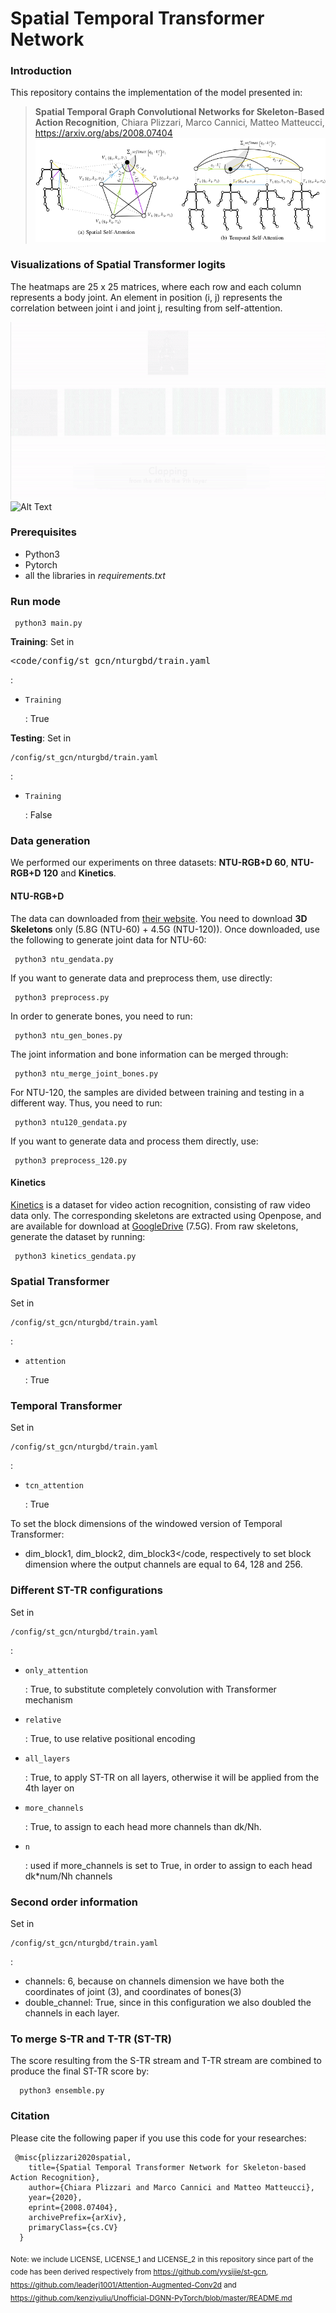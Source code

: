 # Spatial Temporal Transformer Network

### Introduction
This repository contains the implementation of the model presented in:

> **Spatial Temporal Graph Convolutional Networks for Skeleton-Based Action Recognition**, Chiara Plizzari, Marco Cannici, Matteo Matteucci, https://arxiv.org/abs/2008.07404 
![Alt Text](IMG.png)

### Visualizations of Spatial Transformer logits

The heatmaps are 25 x 25 matrices, where each row and each column represents a body joint. An element in position (i, j) represents the correlation between joint i and joint j, resulting from self-attention.

![Alt Text](ezgif.com-video-to-gif-2.gif)![Alt Text](ezgif.com-video-to-gif.gif)

### Prerequisites
- Python3
- Pytorch
- all the libraries in *requirements.txt*

### Run mode
<pre><code> python3 main.py </pre></code>

**Training**:
Set in <pre><code/config/st_gcn/nturgbd/train.yaml</pre></code>:
- <pre><code>Training</pre></code>: True

**Testing**:
Set in <pre><code>/config/st_gcn/nturgbd/train.yaml</pre></code>:
- <pre><code>Training</pre></code>: False

### Data generation
We performed our experiments on three datasets: **NTU-RGB+D 60**, **NTU-RGB+D 120** and **Kinetics**. 
#### NTU-RGB+D
The data can downloaded from [their website](http://rose1.ntu.edu.sg/datasets/actionrecognition.asp). You need to download **3D Skeletons** only (5.8G (NTU-60) + 4.5G (NTU-120)). Once downloaded, use the following to generate joint data for NTU-60:
<pre><code> python3 ntu_gendata.py </pre></code>
If you want to generate data and preprocess them, use directly:
<pre><code> python3 preprocess.py </pre></code>
In order to generate bones, you need to run: 
<pre><code> python3 ntu_gen_bones.py </pre></code>
The joint information and bone information can be merged through:
<pre><code> python3 ntu_merge_joint_bones.py </pre></code>

For NTU-120, the samples are divided between training and testing in a different way. Thus, you need to run: 
<pre><code> python3 ntu120_gendata.py </pre></code>
If you want to generate data and process them directly, use: 
<pre><code> python3 preprocess_120.py </pre></code>


#### Kinetics

[Kinetics](https://deepmind.com/research/open-source/open-source-datasets/kinetics/) is a dataset for video action recognition, consisting of raw video data only. The corresponding skeletons are extracted using Openpose, and are available for download at [GoogleDrive](https://drive.google.com/open?id=1SPQ6FmFsjGg3f59uCWfdUWI-5HJM_YhZ) (7.5G). 
From raw skeletons, generate the dataset by running:
<pre><code> python3 kinetics_gendata.py </pre></code>


### Spatial Transformer
Set in <pre><code>/config/st_gcn/nturgbd/train.yaml</pre></code>:
- <pre><code>attention</pre></code>: True

### Temporal Transformer 
Set in <pre><code>/config/st_gcn/nturgbd/train.yaml </pre></code>:
- <pre><code>tcn_attention</pre></code>: True
To set the block dimensions of the windowed version of Temporal Transformer:
- </pre></code>dim_block1, dim_block2, dim_block3</pre></code, respectively to set block dimension where the output channels are equal to 64, 128 and 256.


### Different ST-TR configurations
Set in <pre><code>/config/st_gcn/nturgbd/train.yaml</pre></code>:
- <pre><code>only_attention</pre></code>: True, to substitute completely convolution with Transformer mechanism
- <pre><code>relative</pre></code>: True, to use relative positional encoding
- <pre><code>all_layers</pre></code>: True, to apply ST-TR on all layers, otherwise it will be applied from the 4th layer on
- <pre><code>more_channels</pre></code>: True, to assign to each head more channels than dk/Nh.
- <pre><code>n</pre></code>: used if more_channels is set to True, in order to assign to each head dk*num/Nh channels

### Second order information
Set in <pre><code>/config/st_gcn/nturgbd/train.yaml</pre></code>:
- channels: 6, because on channels dimension we have both the coordinates of joint (3), and coordinates of bones(3)
- double_channel: True, since in this configuration we also doubled the channels in each layer.

### To merge S-TR and T-TR (ST-TR)
The score resulting from the S-TR stream and T-TR stream are combined to produce the final ST-TR score by: 
<pre><code>  python3 ensemble.py </pre></code> 



### Citation 
Please cite the following paper if you use this code for your researches:

<pre><code> @misc{plizzari2020spatial,
    title={Spatial Temporal Transformer Network for Skeleton-based Action Recognition},
    author={Chiara Plizzari and Marco Cannici and Matteo Matteucci},
    year={2020},
    eprint={2008.07404},
    archivePrefix={arXiv},
    primaryClass={cs.CV}
  }
</pre></code>
<sub> Note: we include LICENSE, LICENSE_1 and LICENSE_2 in this repository since part of the code has been derived respectively
from https://github.com/yysijie/st-gcn, https://github.com/leaderj1001/Attention-Augmented-Conv2d
and https://github.com/kenziyuliu/Unofficial-DGNN-PyTorch/blob/master/README.md </sub> 
